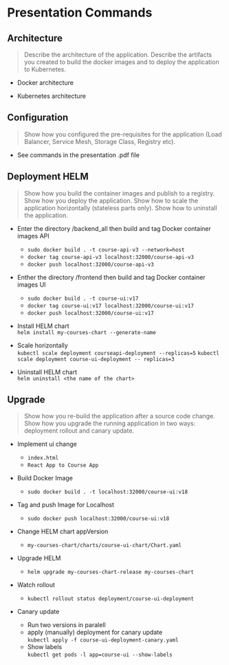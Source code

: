 # Presentation Commands

## Architecture
> Describe the architecture of the application. Describe the artifacts you created to build the docker images and to deploy the application to Kubernetes.

* Docker architecture

* Kubernetes architecture

## Configuration
> Show how you configured the pre-requisites for the application (Load Balancer, Service Mesh, Storage Class, Registry etc).

* See commands in the presentation .pdf file

## Deployment HELM
> Show how you build the container images and publish to a registry. Show how you deploy the application. Show how to scale the application horizontally (stateless parts only). Show how to uninstall the application.

* Enter the directory /backend_all then build and tag Docker container images API
    * `sudo docker build . -t course-api-v3 --network=host`
    * `docker tag course-api-v3 localhost:32000/course-api-v3`
    * `docker push localhost:32000/course-api-v3`

* Enther the directory /frontend then build and tag Docker container images UI
    * `sudo docker build . -t course-ui:v17`
    * `docker tag course-ui:v17 localhost:32000/course-ui:v17`
    * `docker push localhost:32000/course-ui:v17`

* Install HELM chart  
`helm install my-courses-chart --generate-name`

* Scale horizontally  
`kubectl scale deployment courseapi-deployment --replicas=5`
`kubectl scale deployment course-ui-deployment -- replicas=3`


* Uninstall HELM chart  
`helm uninstall <the name of the chart>`


## Upgrade
> Show how you re-build the application after a source code change. Show how you upgrade the running application in two ways: deployment rollout and canary update.

* Implement ui change  
    * `index.html`
    * `React App to Course App`

* Build Docker Image  
    * `sudo docker build . -t localhost:32000/course-ui:v18`

* Tag and push Image for Localhost  
    * `sudo docker push localhost:32000/course-ui:v18`

* Change HELM chart appVersion
    * `my-courses-chart/charts/course-ui-chart/Chart.yaml`

* Upgrade HELM
    * `helm upgrade my-courses-chart-release my-courses-chart`

* Watch rollout
    * `kubectl rollout status deployment/course-ui-deployment`

* Canary update
    * Run two versions in paralell
    * apply (manually) deployment for canary update  
    `kubectl apply -f course-ui-deployment-canary.yaml`
    * Show labels  
    `kubectl get pods -l app=course-ui --show-labels`

